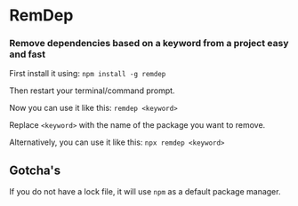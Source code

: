 # RemDep
### Remove dependencies based on a keyword from a project easy and fast

First install it using:
``npm install -g remdep``

Then restart your terminal/command prompt.

Now you can use it like this:
``remdep <keyword>``

Replace ``<keyword>`` with the name of the package you want to remove.

Alternatively, you can use it like this:
``npx remdep <keyword>``

## Gotcha's

If you do not have a lock file, it will use ``npm`` as a default package manager.
